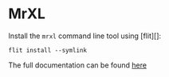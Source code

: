 MrXL
====

Install the `mrxl` command line tool using [flit][]:

    flit install --symlink

The full documentation can be found [here](https://capra.cs.cornell.edu/docs/calyx/frontends/mrxl.html)

